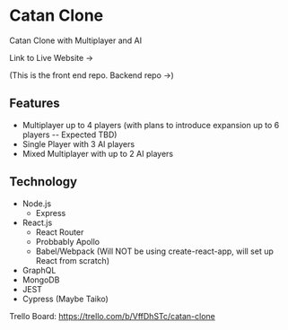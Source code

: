 # Catan Clone
Catan Clone with Multiplayer and AI

Link to Live Website -> 

(This is the front end repo. Backend repo ->)

## Features

- Multiplayer up to 4 players (with plans to introduce expansion up to 6 players -- Expected TBD)
- Single Player with 3 AI players
- Mixed Multiplayer with up to 2 AI players

## Technology

- Node.js
  - Express
- React.js
  - React Router
  - Probbably Apollo
  - Babel/Webpack (Will NOT be using create-react-app, will set up React from scratch)
- GraphQL
- MongoDB
- JEST
- Cypress (Maybe Taiko)

Trello Board: https://trello.com/b/VffDhSTc/catan-clone
